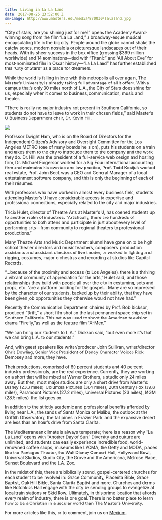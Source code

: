 ```yaml
---
title: Living in La La Land
date: 2017-08-25 23:52:00 Z
sm-image: http://www.masters.edu/media/870030/lalaland.jpg
---
```


“City of stars, are you shining just for me?” opens the Academy Award-winning song from the film “La La Land,” a broadway-esque musical encapsulating life in the big city. People around the globe cannot shake the catchy songs, modern nostalgia or picturesque landscapes out of their heads. With its sheer success in the box office (grossing $369 million worldwide) and 14 nominations—tied with “Titanic” and “All About Eve” for most-nominated film in Oscar history—“La La Land” has further established this “City of Stars” as a place for dreamers.

While the world is falling in love with this metropolis all over again, The Master’s University is already taking full advantage of all it offers. With a campus that’s only 30 miles north of L.A., the City of Stars does shine for us, especially when it comes to business, communication, music and theater.

“There is really no major industry not present in Southern California, so students do not have to leave to work in their chosen fields,” said Master’s U Business Department chair, Dr. Kevin Hill.

![](http://www.masters.edu/media/870030/lalaland.jpg?width=500&height=320.08670520231215)

Professor Dwight Ham, who is on the Board of Directors for the Independent Citizen’s Advisory and Oversight Committee for the Los Angeles METRO (one of many boards he is on), puts his students on a train and takes them to the city to introduce them to the company and the work they do. Dr. Hill was the president of a full-service web design and hosting firm, Dr. Michael Forgerson worked for a Big Four international accounting firm and maintains his own tax and law practice, Prof. Todd Kostjuk worked real estate, Prof. John Beck was a CEO and General Manager of a local entertainment software company, and this is only the beginning of each of their résumés.

With professors who have worked in almost every business field, students attending Master’s U have considerable access to expertise and professional connections, especially related to the city and major industries.

Tricia Hulet, director of Theatre Arts at Master’s U, has opened students up to another realm of industries. “Artistically, there are hundreds of opportunities to both attend and participate in just about every level of performing arts—from community to regional theaters to professional productions.”

Many Theatre Arts and Music Department alumni have gone on to be high school theater directors and music teachers, composers, production assistants and assistant directors of live theater, or worked in lighting and rigging, costumes, major orchestras and recording at studios like Capitol Records.

“…because of the proximity and access (to Los Angeles), there is a thriving a vibrant community of appreciation for the arts,” Hulet said, and those relationships they build with people all over the city in costuming, sets and props, etc. “are a platform building for the gospel… Many are so impressed by the character of our students, backed up by their ability, that they have been given job opportunities they otherwise would not have had.”

Recently the Communication Department, chaired by Prof. Bob Dickson, produced “Drift,” a short film shot on the last permanent space ship set in Southern California. This set was used to shoot the American television drama “Firefly,”as well as the feature film “X-Men.”

“We can bring our students to L.A.,” Dickson said, “but even more it’s that we can bring L.A. to our students.”

And, with guest speakers like writer/producer John Sullivan, writer/director Chris Dowling, Senior Vice President of Disney Character Voices Rick Dempsey and more, they have.

Their productions, comprised of 60 percent students and 40 percent industry professionals, are the real experience. Currently, they are working on a short that will be mixed at Warner Brothers, a studio only 24 miles away. But then, most major studios are only a short drive from Master’s: Disney (23.3 miles), Columbia Pictures (31.4 miles), 20th Century Fox (29.8 miles), Paramount Pictures (27.2 miles), Universal Pictures (23 miles), MGM (28.5 miles), the list goes on.

In addition to the strictly academic and professional benefits afforded by living near L.A., the sands of Santa Monica or Malibu, the outlook at the Griffith Observatory, the tall pines in Frazier Park, and the expansive desert are less than an hour’s drive from Santa Clarita.

The Mediterranean climate is always temperate; there is a reason why "La La Land" opens with “Another Day of Sun.” Diversity and culture are unlimited, and students can easily experience incredible food, world-renowned coffee shops, museums like LACMA, the Getty and MODA, places like the Pantages Theater, the Walt Disney Concert Hall, Hollywood Bowl, Universal Studios, Studio City, the Grove and the Americana, Melrose Place, Sunset Boulevard and the L.A. Zoo.

In the midst of this, there are biblically sound, gospel-centered churches for each student to be involved in: Grace Community, Placerita Bible, Grace Baptist, Oak Hill Bible, Santa Clarita Baptist and more. Churches and dorms like Hotchkiss Hall engage with the city by sending groups to evangelize at local train stations or Skid Row. Ultimately, in this prime location that affords every realm of industry, there is one goal. There is no better place to learn how to be a Christian in a secular world than The Master’s University.

For more articles like this, or to comment, join us on [Medium](https://medium.com/the-masters-university/living-in-la-la-land-e981e611260).